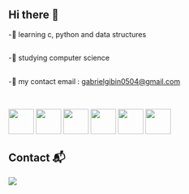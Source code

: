 ## Hi there 👋

-🏹 learning c, python and data structures 
##
-🔧 studying computer science 
##
-🔭 my contact email : gabrielgibin0504@gmail.com

## 
<div style="display: inline_block"><br>
 <img src="https://cdn.jsdelivr.net/gh/devicons/devicon@latest/icons/c/c-original.svg" height="50" width="50" />
<img src="https://cdn.jsdelivr.net/gh/devicons/devicon@latest/icons/git/git-original.svg" height="50" width="50" />
<img src="https://cdn.jsdelivr.net/gh/devicons/devicon@latest/icons/github/github-original.svg" height="50" width="50" />
<img src="https://cdn.jsdelivr.net/gh/devicons/devicon@latest/icons/python/python-original.svg" height="50" width="50" />
<img src="https://cdn.jsdelivr.net/gh/devicons/devicon@latest/icons/html5/html5-original.svg" height="50" width="50" />
<img src="https://cdn.jsdelivr.net/gh/devicons/devicon@latest/icons/css3/css3-original.svg" height="50" width="50" />

 </div>


## Contact 📬
<div>
  <a href="https://www.linkedin.com/in/gabriel-gibin-272b092a6/" target="_blank"><img src="https://img.shields.io/badge/-LinkedIn-%230077B5?style=for-the-badge&logo=linkedin&logoColor=white" target="_blank"></a> 
</div>


          
